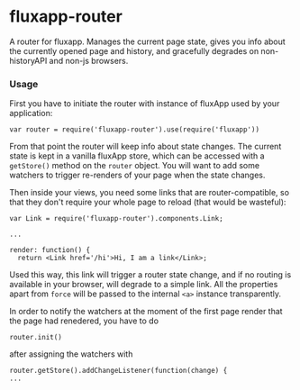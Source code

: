 # fluxapp-router

A router for fluxapp. Manages the current page state, gives you info about the 
currently opened page and history, and gracefully degrades on non-historyAPI 
and non-js browsers.

### Usage

First you have to initiate the router with instance of fluxApp used by your application:

    var router = require('fluxapp-router').use(require('fluxapp'))

From that point the router will keep info about state changes. The current state is
kept in a vanilla fluxApp store, which can be accessed with a `getStore()` method
on the `router` object. You will want to add some watchers to trigger re-renders of
your page when the state changes.

Then inside your views, you need some links that are router-compatible, so that
they don't require your whole page to reload (that would be wasteful):

    var Link = require('fluxapp-router').components.Link;

    ...

    render: function() {
      return <Link href='/hi'>Hi, I am a link</Link>;


Used this way, this link will trigger a router state change, and if no routing is available
in your browser, will degrade to a simple link. All the properties apart from `force` will be
passed to the internal `<a>` instance transparently.


In order to notify the watchers at the moment of the first page render that the page had renedered,
you have to do

    router.init()

after assigning the watchers with

    router.getStore().addChangeListener(function(change) {
    ...


